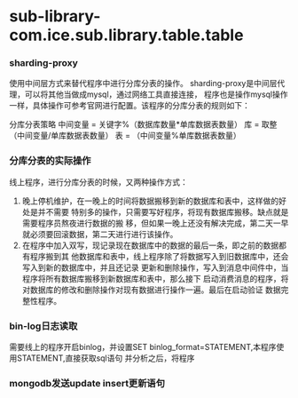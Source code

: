# sub-library-com.ice.sub.library.table.table

### sharding-proxy
使用中间层方式来替代程序中进行分库分表的操作。
sharding-proxy是中间层代理，可以将其他当做成mysql，通过网络工具直接连接，
程序也是操作mysql操作一样，具体操作可参考官网进行配置。该程序的分库分表的规则如下：

分库分表策略
中间变量 = 关键字%（数据库数量*单库数据表数量）
库 = 取整（中间变量/单库数据表数量）
表 = （中间变量%单库数据表数量）

### 分库分表的实际操作
线上程序，进行分库分表的时候，又两种操作方式：  
1. 晚上停机维护，在一晚上的时间将数据搬移到新的数据库和表中，这样做的好处是并不需要
特别多的操作，只需要写好程序，将现有数据库搬移。缺点就是需要程序员熬夜进行数据的搬
移，但如果一晚上还没有解决完成，第二天一早就必须要回滚数据，第二天进行进行该操作。
2. 在程序中加入双写，现记录现在数据库中的数据的最后一条，即之前的数据都有程序搬到其
他数据库和表中，线上程序除了将数据写入到旧数据库中，还会写入到新的数据库中，并且还记录
更新和删除操作，写入到消息中间件中，当程序将所有数据库搬移到新数据库和表中，那么接下
启动消费消息的程序，将对数据库的修改和删除操作对现有数据进行操作一遍。最后在启动验证
数据完整性程序。

### bin-log日志读取
需要线上的程序开启binlog，并设置SET binlog_format=STATEMENT,本程序使用STATEMENT,直接获取sql语句
并分析之后，将程序


### mongodb发送update insert更新语句



